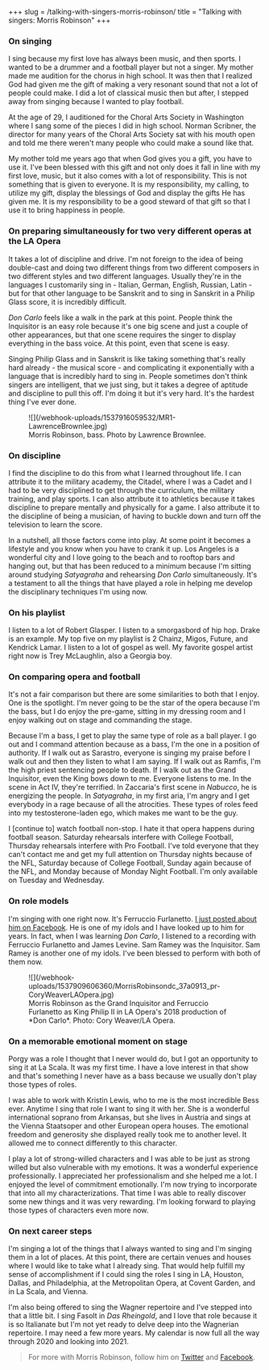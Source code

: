 +++
slug = /talking-with-singers-morris-robinson/
title = "Talking with singers: Morris Robinson"
+++

### On singing

I sing because my first love has always been music, and then sports. I wanted to be a drummer and a football player but not a singer. My mother made me audition for the chorus in high school. It was then that I realized God had given me the gift of making a very resonant sound that not a lot of people could make. I did a lot of classical music then but after, I stepped away from singing because I wanted to play football. 

At the age of 29, I auditioned for the Choral Arts Society in Washington where I sang some of the pieces I did in high school. Norman Scribner, the director for many years of the Choral Arts Society sat with his mouth open and told me there weren't many people who could make a sound like that. 

My mother told me years ago that when God gives you a gift, you have to use it. I've been blessed with this gift and not only does it fall in line with my first love, music, but it also comes with a lot of responsibility. This is not something that is given to everyone. It is my responsibility, my calling, to utilize my gift, display the blessings of God and display the gifts He has given me. It is my responsibility to be a good steward of that gift so that I use it to bring happiness in people.

### On preparing simultaneously for two very different operas at the LA Opera

It takes a lot of discipline and drive. I'm not foreign to the idea of being double-cast and doing two different things from two different composers in two different styles and two different languages. Usually they're in the languages I customarily sing in - Italian, German, English, Russian, Latin - but for that other language to be Sanskrit and to sing in Sanskrit in a Philip Glass score, it is incredibly difficult. 

*Don Carlo* feels like a walk in the park at this point. People think the Inquisitor is an easy role because it's one big scene and just a couple of other appearances, but that one scene requires the singer to display everything in the bass voice. At this point, even that scene is easy. 

Singing Philip Glass and in Sanskrit is like taking something that's really hard already - the musical score - and complicating it exponentially with a language that is incredibly hard to sing in. People sometimes don't think singers are intelligent, that we just sing, but it takes a degree of aptitude and discipline to pull this off. I'm doing it but it's very hard. It's the hardest thing I've ever done.

<figure data-type="image">
![](/webhook-uploads/1537916059532/MR1-LawrenceBrownlee.jpg)
<figcaption>Morris Robinson, bass. Photo by Lawrence Brownlee.</figcaption>
</figure>

### On discipline

I find the discipline to do this from what I learned throughout life. I can attribute it to the military academy, the Citadel, where I was a Cadet and I had to be very disciplined to get through the curriculum, the military training, and play sports. I can also attribute it to athletics because it takes discipline to prepare mentally and physically for a game. I also attribute it to the discipline of being a musician, of having to buckle down and turn off the television to learn the score. 

In a nutshell, all those factors come into play. At some point it becomes a lifestyle and you know when you have to crank it up. Los Angeles is a wonderful city and I love going to the beach and to rooftop bars and hanging out, but that has been reduced to a minimum because I'm sitting around studying *Satyagraha* and rehearsing *Don Carlo* simultaneously. It's a testament to all the things that have played a role in helping me develop the disciplinary techniques I'm using now.

### On his playlist

I listen to a lot of Robert Glasper. I listen to a smorgasbord of hip hop. Drake is an example. My top five on my playlist is 2 Chainz, Migos, Future, and Kendrick Lamar. I listen to a lot of gospel as well. My favorite gospel artist right now is Trey McLaughlin, also a Georgia boy.

### On comparing opera and football

It's not a fair comparison but there are some similarities to both that I enjoy. One is the spotlight. I'm never going to be the star of the opera because I'm the bass, but I do enjoy the pre-game, sitting in my dressing room and I enjoy walking out on stage and commanding the stage. 

Because I'm a bass, I get to play the same type of role as a ball player. I go out and I command attention because as a bass, I'm the one in a position of authority. If I walk out as Sarastro, everyone is singing my praise before I walk out and then they listen to what I am saying. If I walk out as Ramfis, I'm the high priest sentencing people to death. If I walk out as the Grand Inquisitor, even the King bows down to me. Everyone listens to me. In the scene in Act IV, they're terrified. In Zaccaria's first scene in *Nabucco*, he is energizing the people. In *Satyagraha*, in my first aria, I'm angry and I get everybody in a rage because of all the atrocities. These types of roles feed into my testosterone-laden ego, which makes me want to be the guy. 

I [continue to] watch football non-stop. I hate it that opera happens during football season. Saturday rehearsals interfere with College Football, Thursday rehearsals interfere with Pro Football. I've told everyone that they can't contact me and get my full attention on Thursday nights because of the NFL, Saturday because of College Football, Sunday again because of the NFL, and Monday because of Monday Night Football. I'm only available on Tuesday and Wednesday.

### On role models

I'm singing with one right now. It's Ferruccio Furlanetto. [I just posted about him on Facebook](https://www.facebook.com/morris.robinson.927/posts/10156000908977989). He is one of my idols and I have looked up to him for years. In fact, when I was learning *Don Carlo*, I listened to a recording with Ferruccio Furlanetto and James Levine. Sam Ramey was the Inquisitor. Sam Ramey is another one of my idols. I've been blessed to perform with both of them now.

<figure data-type="image">
![](/webhook-uploads/1537909606360/MorrisRobinsondc_37a0913_pr-CoryWeaverLAOpera.jpg)
<figcaption>Morris Robinson as the Grand Inquisitor and Ferruccio Furlanetto as King Philip II in LA Opera's 2018 production of *Don Carlo*. Photo: Cory Weaver/LA Opera.</figcaption>
</figure>


### On a memorable emotional moment on stage

Porgy was a role I thought that I never would do, but I got an opportunity to sing it at La Scala. It was my first time. I have a love interest in that show and that's something I never have as a bass because we usually don't play those types of roles. 

I was able to work with Kristin Lewis, who to me is the most incredible Bess ever. Anytime I sing that role I want to sing it with her. She is a wonderful international soprano from Arkansas, but she lives in Austria and sings at the Vienna Staatsoper and other European opera houses. The emotional freedom and generosity she displayed really took me to another level. It allowed me to connect differently to this character. 

I play a lot of strong-willed characters and I was able to be just as strong willed but also vulnerable with my emotions. It was a wonderful experience professionally. I appreciated her professionalism and she helped me a lot. I enjoyed the level of commitment emotionally. I'm now trying to incorporate that into all my characterizations. That time I was able to really discover some new things and it was very rewarding. I'm looking forward to playing those types of characters even more now. 

### On next career steps

I'm singing a lot of the things that I always wanted to sing and I'm singing them in a lot of places. At this point, there are certain venues and houses where I would like to take what I already sing. That would help fulfill my sense of accomplishment if I could sing the roles I sing in LA, Houston, Dallas, and Philadelphia, at the Metropolitan Opera, at Covent Garden, and in La Scala, and Vienna.

I'm also being offered to sing the Wagner repertoire and I've stepped into that a little bit. I sing Fasolt in *Das Rheingold*, and I love that role because it is so Italianate but I'm not yet ready to delve deep into the Wagnerian repertoire. I may need a few more years. My calendar is now full all the way through 2020 and looking into 2021.

>For more with Morris Robinson, follow him on [Twitter](https://twitter.com/MorrisDRobinson) and [Facebook](https://www.facebook.com/Morris-Robinson-Bass-186893621369511/).
